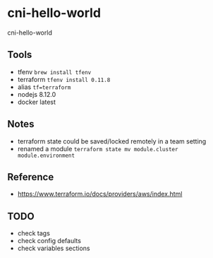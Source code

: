 # cni-hello-world
cni-hello-world

## Tools
- tfenv `brew install tfenv`
- terraform `tfenv install 0.11.8`
- alias `tf=terraform`
- nodejs 8.12.0
- docker latest

## Notes
- terraform state could be saved/locked remotely in a team setting
- renamed a module `terraform state mv module.cluster module.environment`

## Reference
- https://www.terraform.io/docs/providers/aws/index.html

## TODO
- check tags
- check config defaults
- check variables sections
